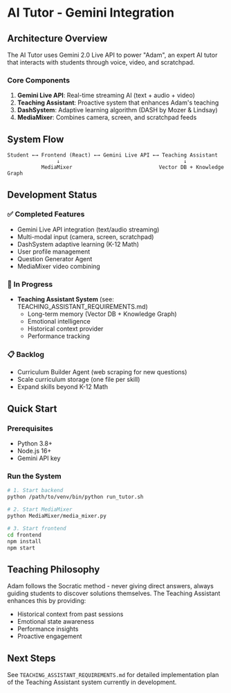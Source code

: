 # AI Tutor - Gemini Integration

## Architecture Overview

The AI Tutor uses Gemini 2.0 Live API to power "Adam", an expert AI tutor that interacts with students through voice, video, and scratchpad.

### Core Components

1. **Gemini Live API**: Real-time streaming AI (text + audio + video)
2. **Teaching Assistant**: Proactive system that enhances Adam's teaching
3. **DashSystem**: Adaptive learning algorithm (DASH by Mozer & Lindsay)
4. **MediaMixer**: Combines camera, screen, and scratchpad feeds

## System Flow

```
Student ←→ Frontend (React) ←→ Gemini Live API ←→ Teaching Assistant
                ↓                                        ↓
           MediaMixer                            Vector DB + Knowledge Graph
```

## Development Status

### ✅ Completed Features
- Gemini Live API integration (text/audio streaming)
- Multi-modal input (camera, screen, scratchpad)
- DashSystem adaptive learning (K-12 Math)
- User profile management
- Question Generator Agent
- MediaMixer video combining

### 🚧 In Progress
- **Teaching Assistant System** (see: TEACHING_ASSISTANT_REQUIREMENTS.md)
  - Long-term memory (Vector DB + Knowledge Graph)
  - Emotional intelligence
  - Historical context provider
  - Performance tracking

### 📋 Backlog
- Curriculum Builder Agent (web scraping for new questions)
- Scale curriculum storage (one file per skill)
- Expand skills beyond K-12 Math

## Quick Start

### Prerequisites
- Python 3.8+
- Node.js 16+
- Gemini API key

### Run the System

```bash
# 1. Start backend
python /path/to/venv/bin/python run_tutor.sh

# 2. Start MediaMixer
python MediaMixer/media_mixer.py

# 3. Start frontend
cd frontend
npm install
npm start
```

## Teaching Philosophy

Adam follows the Socratic method - never giving direct answers, always guiding students to discover solutions themselves. The Teaching Assistant enhances this by providing:

- Historical context from past sessions
- Emotional state awareness
- Performance insights
- Proactive engagement

## Next Steps

See `TEACHING_ASSISTANT_REQUIREMENTS.md` for detailed implementation plan of the Teaching Assistant system currently in development.
